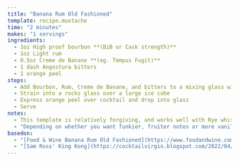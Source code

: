 ```yaml
---
title: "Banana Rum Old Fashioned"
template: recipe.mustache
time: "2 minutes"
makes: "1 servings"
ingredients:
  - 1oz High proof bourbon **(BiB or Cask strength)**
  - 1oz Light rum
  - 0.5oz Creme de Banane **(eg. Tempus Fugit)**
  - 1 dash Angostura bitters
  - 1 orange peel
steps:
  - Add Bourbon, Rum, Creme de Banane, and bitters to a mixing glass with ice and stir till cold
  - Strain into a rocks glass over a large ice cube
  - Express orange peel over cocktail and drop into glass
  - Serve
notes:
  - This template is relatively forgiving, and works well with Rye whiskey as well as Bourbon. I've tried and enjoyed it with an overproof rum and regular proof bourbon as well. The main requirement is that the whiskey and rum backbone have enough proof to stand up to the sweet, cooked banana flavors from the Creme de Banane.
  - "Depending on whether you want funkier, fruiter notes or more vanilla/ caramel/ brown sugar flavors will determine whether you let the rum or bourbon take over. I do prefer it with a lighter **(funky)** rum, but have also enjoyed the template with [Plantation O.F.T.D.](https://www.plantationrum.com/oftd) and a mellower bourbon."
basedon:
  - "[Food & Wine Banana Rum Old Fashioned](https://www.foodandwine.com/recipes/banana-rum-old-fashioned)"
  - "[Sam Ross' King Kong](https://cocktailvirgin.blogspot.com/2022/04/king-kong.html)"
---
```

